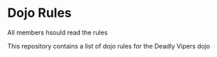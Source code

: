 Dojo Rules
==========
All members hsould read the rules

This repository contains a list of dojo rules for the Deadly Vipers dojo

